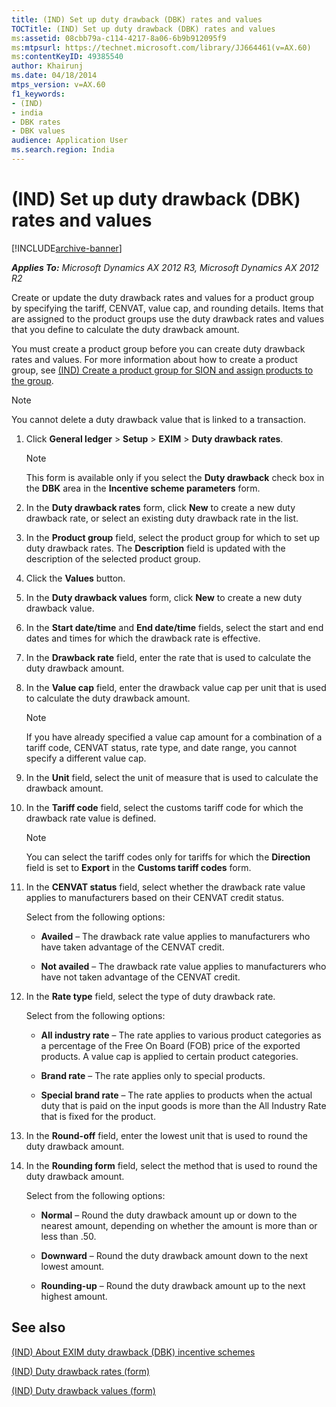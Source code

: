 ```yaml
---
title: (IND) Set up duty drawback (DBK) rates and values
TOCTitle: (IND) Set up duty drawback (DBK) rates and values
ms:assetid: 08cbb79a-c114-4217-8a06-6b9b912095f9
ms:mtpsurl: https://technet.microsoft.com/library/JJ664461(v=AX.60)
ms:contentKeyID: 49385540
author: Khairunj
ms.date: 04/18/2014
mtps_version: v=AX.60
f1_keywords:
- (IND)
- india
- DBK rates
- DBK values
audience: Application User
ms.search.region: India
---
```


# (IND) Set up duty drawback (DBK) rates and values 


[!INCLUDE[archive-banner](includes/archive-banner.md)]


_**Applies To:** Microsoft Dynamics AX 2012 R3, Microsoft Dynamics AX 2012 R2_

Create or update the duty drawback rates and values for a product group by specifying the tariff, CENVAT, value cap, and rounding details. Items that are assigned to the product groups use the duty drawback rates and values that you define to calculate the duty drawback amount.

You must create a product group before you can create duty drawback rates and values. For more information about how to create a product group, see [(IND) Create a product group for SION and assign products to the group](ind-create-a-product-group-for-sion-and-assign-products-to-the-group.md).


> [!NOTE]
> <P>You cannot delete a duty drawback value that is linked to a transaction.</P>



1.  Click **General ledger** \> **Setup** \> **EXIM** \> **Duty drawback rates**.
    

    > [!NOTE]
    > <P>This form is available only if you select the <STRONG>Duty drawback</STRONG> check box in the <STRONG>DBK</STRONG> area in the <STRONG>Incentive scheme parameters</STRONG> form.</P>



2.  In the **Duty drawback rates** form, click **New** to create a new duty drawback rate, or select an existing duty drawback rate in the list.

3.  In the **Product group** field, select the product group for which to set up duty drawback rates. The **Description** field is updated with the description of the selected product group.

4.  Click the **Values** button.

5.  In the **Duty drawback values** form, click **New** to create a new duty drawback value.

6.  In the **Start date/time** and **End date/time** fields, select the start and end dates and times for which the drawback rate is effective.

7.  In the **Drawback rate** field, enter the rate that is used to calculate the duty drawback amount.

8.  In the **Value cap** field, enter the drawback value cap per unit that is used to calculate the duty drawback amount.
    

    > [!NOTE]
    > <P>If you have already specified a value cap amount for a combination of a tariff code, CENVAT status, rate type, and date range, you cannot specify a different value cap.</P>



9.  In the **Unit** field, select the unit of measure that is used to calculate the drawback amount.

10. In the **Tariff code** field, select the customs tariff code for which the drawback rate value is defined.
    

    > [!NOTE]
    > <P>You can select the tariff codes only for tariffs for which the <STRONG>Direction</STRONG> field is set to <STRONG>Export</STRONG> in the <STRONG>Customs tariff codes</STRONG> form.</P>



11. In the **CENVAT status** field, select whether the drawback rate value applies to manufacturers based on their CENVAT credit status.
    
    Select from the following options:
    
      - **Availed** – The drawback rate value applies to manufacturers who have taken advantage of the CENVAT credit.
    
      - **Not availed** – The drawback rate value applies to manufacturers who have not taken advantage of the CENVAT credit.

12. In the **Rate type** field, select the type of duty drawback rate.
    
    Select from the following options:
    
      - **All industry rate** – The rate applies to various product categories as a percentage of the Free On Board (FOB) price of the exported products. A value cap is applied to certain product categories.
    
      - **Brand rate** – The rate applies only to special products.
    
      - **Special brand rate** – The rate applies to products when the actual duty that is paid on the input goods is more than the All Industry Rate that is fixed for the product.

13. In the **Round-off** field, enter the lowest unit that is used to round the duty drawback amount.

14. In the **Rounding form** field, select the method that is used to round the duty drawback amount.
    
    Select from the following options:
    
      - **Normal** – Round the duty drawback amount up or down to the nearest amount, depending on whether the amount is more than or less than .50.
    
      - **Downward** – Round the duty drawback amount down to the next lowest amount.
    
      - **Rounding-up** – Round the duty drawback amount up to the next highest amount.

## See also

[(IND) About EXIM duty drawback (DBK) incentive schemes](ind-about-exim-duty-drawback-dbk-incentive-schemes.md)

[(IND) Duty drawback rates (form)](https://technet.microsoft.com/library/jj710927\(v=ax.60\))

[(IND) Duty drawback values (form)](https://technet.microsoft.com/library/jj664528\(v=ax.60\))

  


